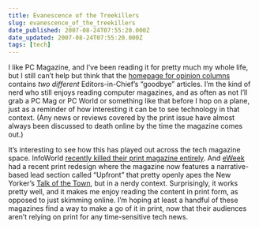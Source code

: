 ```yaml
---
title: Evanescence of the Treekillers
slug: evanescence_of_the_treekillers
date_published: 2007-08-24T07:55:20.000Z
date_updated: 2007-08-24T07:55:20.000Z
tags: [tech]
---
```


I like PC Magazine, and I’ve been reading it for pretty much my whole life, but I still can’t help but think that the [homepage for opinion columns](http://www.pcmag.com/category2/0,1874,30,00.asp) contains *two different* Editors-in-Chief’s “goodbye” articles. I’m the kind of nerd who still enjoys reading computer magazines, and as often as not I’ll grab a PC Mag or PC World or something like that before I hop on a plane, just as a reminder of how interesting it can be to see technology in that context. (Any news or reviews covered by the print issue have almost always been discussed to death online by the time the magazine comes out.)

It’s interesting to see how this has played out across the tech magazine space. InfoWorld [recently killed their print magazine entirely](http://weblog.infoworld.com/techwatch/archives/010942.html). And [eWeek](http://www.eweek.com/) had a recent print redesign where the magazine now features a narrative-based lead section called “Upfront” that pretty openly apes the New Yorker’s [Talk of the Town](http://www.newyorker.com/talk), but in a nerdy context. Surprisingly, it works pretty well, and it makes me enjoy reading the content in print form, as opposed to just skimming online. I’m hoping at least a handful of these magazines find a way to make a go of it in print, now that their audiences aren’t relying on print for any time-sensitive tech news.
